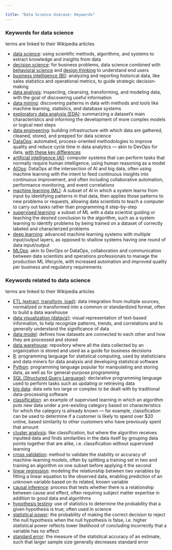 ```yaml
---

title: "Data Science Usecase: Keywords"
---
```



### Keywords for data science

terms are linked to their Wikipedia articles

- [data science](https://en.wikipedia.org/wiki/Data_science): using scientific methods, algorithms, and systems to extract knowledge and insights from data
- [decision science](https://en.wikipedia.org/wiki/Decision_science): for business problems, data science combined with [behavioral science](https://en.wikipedia.org/wiki/Behavioural_sciences) and [design thinking](https://en.wikipedia.org/wiki/Design_thinking) to understand end users
- [business intelligence (BI)](https://en.wikipedia.org/wiki/Business_intelligence): analyzing and reporting historical data, like sales statistics and operational metrics, to guide strategic decision-making
- [data analysis](https://en.wikipedia.org/wiki/Data_analysis): inspecting, cleansing, transforming, and modeling data, with the goal of discovering useful information
- [data mining](https://en.wikipedia.org/wiki/Data_mining): discovering patterns in data with methods and tools like machine learning, statistics, and database systems
- [exploratory data analysis (EDA)](https://en.wikipedia.org/wiki/Exploratory_data_analysis): summarizing a dataset’s main characteristics and informing the development of more complex models or logical next steps
- [data engineering](https://en.wikipedia.org/wiki/Data_engineering): building infrastructure with which data are gathered, cleaned, stored, and prepped for data science
- [DataOps](https://en.wikipedia.org/wiki/DataOps): automated, process-oriented methodologies to improve quality and reduce cycle time in data analytics — akin to DevOps for data, [with these key differences](https://medium.com/data-ops/dataops-is-not-just-devops-for-data-6e03083157b7)
- [artificial intelligence (AI)](https://en.wikipedia.org/wiki/Artificial_intelligence): computer systems that can perform tasks that normally require human intelligence, using human reasoning as a model
- [AIOps](https://en.wikipedia.org/wiki/AIOps): DataOps at the intersection of AI and big data, often using machine learning with the intent to feed continuous insights into continuous improvement, and often including collaborative automation, performance monitoring, and event correlations
- [machine learning (ML)](https://en.wikipedia.org/wiki/Machine_learning): A subset of AI in which a system learns from input by identifying patterns in that data, then applies those patterns to new problems or requests, allowing data scientists to teach a computer to carry out tasks rather than programming it step-by-step
- [supervised learning](https://en.wikipedia.org/wiki/Supervised_learning): a subset of ML with a data scientist guiding or teaching the desired conclusion to the algorithm, such as a system learning to identify problems by being trained on a dataset of correctly labeled and characterized problems
- [deep learning](https://en.wikipedia.org/wiki/Deep_learning): advanced machine learning systems with multiple input/output layers, as opposed to shallow systems having one round of data input/output
- [MLOps](https://en.wikipedia.org/wiki/MLOps): akin to DevOps or DataOps, collaboration and communication between data scientists and operations professionals to manage the production ML lifecycle, with increased automation and improved quality per business and regulatory requirements

### Keywords related to data science

terms are linked to their Wikipedia articles

- [ETL (extract, transform, load)](https://en.wikipedia.org/wiki/Extract,_transform,_load): data integration from multiple sources, normalized or transformed into a common or standardized format, often to build a data warehouse
- [data visualization (dataviz)](https://en.wikipedia.org/wiki/Data_visualization): visual representation of text-based information, to help recognize patterns, trends, and correlations and to generally understand the significance of data
- [data model](https://en.wikipedia.org/wiki/Data_model): defines how datasets are connected to each other and how they are processed and stored
- [data warehouse](https://en.wikipedia.org/wiki/Data_warehouse): repository where all the data collected by an organization is stored and used as a guide for business decisions
- [R](https://en.wikipedia.org/wiki/R_(programming_language)): programming language for statistical computing, used by statisticians and data miners for data analysis and developing statistical software
- [Python](https://en.wikipedia.org/wiki/Python_(programming_language)): programming language popular for manipulating and storing data, as well as for general-purpose programming
- [SQL (Structured Query Language)](https://en.wikipedia.org/wiki/SQL): declarative programming language used to perform tasks such as updating or retrieving data
- [big data](https://en.wikipedia.org/wiki/Big_data): data sets too large or complex to be dealt with by traditional data-processing software
- [classification](https://en.wikipedia.org/wiki/Statistical_classification): an example of supervised learning in which an algorithm puts new data under a pre-existing category based on characteristics for which the category is already known — for example, classification can be used to determine if a customer is likely to spend over $20 online, based similarity to other customers who have previously spent that amount
- [cluster analysis](https://en.wikipedia.org/wiki/Cluster_analysis): like classification, but where the algorithm receives inputted data and finds similarities in the data itself by grouping data points together that are alike, i.e. classification without supervised learning
- [cross validation](https://en.wikipedia.org/wiki/Cross-validation_(statistics)): method to validate the stability or accuracy of machine-learning models, often by splitting a training set in two and training an algorithm on one subset before applying it the second
- [linear regression](https://en.wikipedia.org/wiki/Linear_regression): modeling the relationship between two variables by fitting a linear equation to the observed data, enabling prediction of an unknown variable based on its related, known variable
- [causal inference](https://en.wikipedia.org/wiki/Causal_inference): process that tests whether there is a relationship between cause and effect, often requiring subject matter expertise in addition to good data and algorithms
- [hypothesis testing](https://en.wikipedia.org/wiki/Statistical_hypothesis_testing): use of statistics to determine the probability that a given hypothesis is true; often used in science
- [statistical power](https://en.wikipedia.org/wiki/Power_(statistics)): the probability of making the correct decision to reject the null hypothesis when the null hypothesis is false, i.e. higher statistical power reflects lower likelihood of concluding incorrectly that a variable has no effect
- [standard error](https://en.wikipedia.org/wiki/Standard_error): the measure of the statistical accuracy of an estimate, such that larger sample size generally decreases standard error
